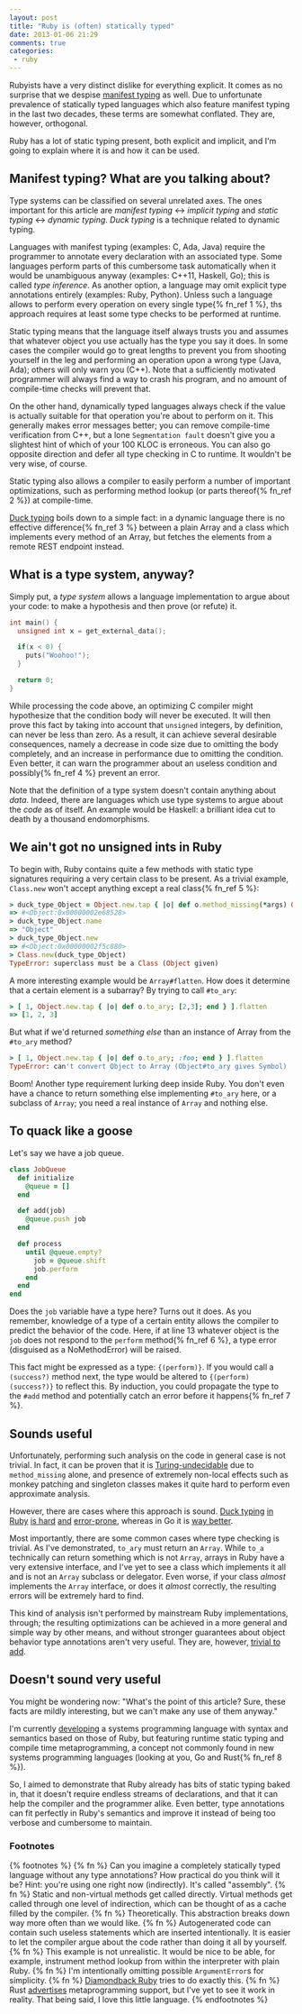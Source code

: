 ```yaml
---
layout: post
title: "Ruby is (often) statically typed"
date: 2013-01-06 21:29
comments: true
categories:
 - ruby
---
```


Rubyists have a very distinct dislike for everything explicit. It comes as no
surprise that we despise [manifest typing][] as well. Due to unfortunate
prevalence of statically typed languages which also feature manifest typing
in the last two decades, these terms are somewhat conflated. They are, however,
orthogonal.

Ruby has a lot of static typing present, both explicit and implicit, and I'm
going to explain where it is and how it can be used.

  [manifest typing]: http://en.wikipedia.org/wiki/Manifest_typing

<!--more-->

Manifest typing? What are you talking about?
--------------------------------------------

Type systems can be classified on several unrelated axes. The ones important
for this article are _manifest typing_ ↔ _implicit typing_ and _static typing_
↔ _dynamic typing_. _Duck typing_ is a technique related to dynamic typing.

Languages with manifest typing (examples: C, Ada, Java) require the programmer
to annotate every declaration with an associated type. Some languages perform
parts of this cumbersome task automatically when it would be unambiguous anyway
(examples: C++11, Haskell, Go); this is called _type inference_. As another
option, a language may omit explicit type annotations entirely (examples:
Ruby, Python). Unless such a language allows to perform every operation on
every single type{% fn_ref 1 %}, ths approach requires at least some type checks
to be performed at runtime.

Static typing means that the language itself always trusts you and assumes that
whatever object you use actually has the type you say it does. In some cases the
compiler would go to great lengths to prevent you from shooting yourself in the
leg and performing an operation upon a wrong type (Java, Ada); others will only
warn you (C++). Note that a sufficiently motivated programmer will always find a
way to crash his program, and no amount of compile-time checks will prevent that.

On the other hand, dynamically typed languages always check if the value
is actually suitable for that operation you're about to perform on it. This
generally makes error messages better; you can remove compile-time verification
from C++, but a lone `Segmentation fault` doesn't give you a slightest hint of
which of your 100 KLOC is erroneous. You can also go opposite direction and
defer all type checking in C to runtime. It wouldn't be very wise, of course.

Static typing also allows a compiler to easily perform a number of important
optimizations, such as performing method lookup (or parts thereof{% fn_ref 2 %})
at compile-time.

[Duck typing][] boils down to a simple fact: in a dynamic language there is no
effective difference{% fn_ref 3 %} between a plain Array and a class which
implements every method of an Array, but fetches the elements from a remote
REST endpoint instead.

  [duck typing]: http://en.wikipedia.org/wiki/Duck_typing

What is a type system, anyway?
------------------------------

Simply put, a _type system_ allows a language implementation to argue about
your code: to make a hypothesis and then prove (or refute) it.

``` c
int main() {
  unsigned int x = get_external_data();

  if(x < 0) {
    puts("Woohoo!");
  }

  return 0;
}
```

While processing the code above, an optimizing C compiler might hypothesize that
the condition body will never be executed. It will then prove this fact by
taking into account that `unsigned` integers, by definition, can never be less
than zero. As a result, it can achieve several desirable consequences, namely
a decrease in code size due to omitting the body completely, and an increase in
performance due to omitting the condition. Even better, it can warn the programmer
about an useless condition and possibly{% fn_ref 4 %} prevent an error.

Note that the definition of a type system doesn't contain anything about _data_.
Indeed, there are languages which use type systems to argue about the _code_ as
of itself. An example would be Haskell: a brilliant idea cut to death by a
thousand endomorphisms.

We ain't got no unsigned ints in Ruby
-------------------------------------

To begin with, Ruby contains quite a few methods with static type signatures
requiring a very certain class to be present. As a trivial example, `Class.new`
won't accept anything except a real class{% fn_ref 5 %}:

``` ruby
> duck_type_Object = Object.new.tap { |o| def o.method_missing(*args) Object.send(*args) end }
=> #<Object:0x00000002e68528>
> duck_type_Object.name
=> "Object"
> duck_type_Object.new
=> #<Object:0x00000002f5c880>
> Class.new(duck_type_Object)
TypeError: superclass must be a Class (Object given)
```

A more interesting example would be `Array#flatten`. How does it determine that
a certain element is a subarray? By trying to call `#to_ary`:

``` ruby
> [ 1, Object.new.tap { |o| def o.to_ary; [2,3]; end } ].flatten
=> [1, 2, 3]
```

But what if we'd returned _something else_ than an instance of Array from the
`#to_ary` method?

``` ruby
> [ 1, Object.new.tap { |o| def o.to_ary; :foo; end } ].flatten
TypeError: can't convert Object to Array (Object#to_ary gives Symbol)
```

Boom! Another type requirement lurking deep inside Ruby. You don't even have a
chance to return something else implementing `#to_ary` here, or a subclass of
`Array`; you need a real instance of `Array` and nothing else.

To quack like a goose
---------------------

Let's say we have a job queue.

``` ruby
class JobQueue
  def initialize
    @queue = []
  end

  def add(job)
    @queue.push job
  end

  def process
    until @queue.empty?
      job = @queue.shift
      job.perform
    end
  end
end
```

Does the `job` variable have a type here? Turns out it does. As you remember,
knowledge of a type of a certain entity allows the compiler to predict the
behavior of the code. Here, if at line 13 whatever object is the `job` does
not respond to the `perform` method{% fn_ref 6 %}, a type error (disguised as
a NoMethodError) will be raised.

This fact might be expressed as a type: `{(perform)}`. If you would call a
`(success?)` method next, the type would be altered to `{(perform) (success?)}`
to reflect this. By induction, you could propagate the type to the `#add`
method and potentially catch an error before it happens{% fn_ref 7 %}.

Sounds useful
-------------

Unfortunately, performing such analysis on the code in general case is not
trivial. In fact, it can be proven that it is [Turing-undecidable][tundec] due
to `method_missing` alone, and presence of extremely non-local effects such as
monkey patching and singleton classes makes it quite hard to perform even
approximate analysis.

  [tundec]: http://en.wikipedia.org/wiki/Undecidable_problem

However, there are cases where this approach is sound. [Duck typing][d1]
[in Ruby][d2] [is hard][d3] [and][d4] [error-prone][d5], whereas in Go it is
[way better][gotyping].

  [d1]: http://blog.rubybestpractices.com/posts/gregory/046-issue-14-duck-typing.html
  [d2]: http://blade.nagaokaut.ac.jp/cgi-bin/scat.rb/ruby/ruby-talk/100511
  [d3]: http://allmyhate.host.sk/ruby/0321474074/Duck-Typing.html
  [d4]: http://threebrothers.org/brendan/blog/death-by-duck-typing/
  [d5]: http://www.thisdev.com/2008/02/myth-of-duck-typing.html
  [gotyping]: http://blog.carbonfive.com/2012/09/23/structural-typing-compile-time-duck-typing/

Most importantly, there are some common cases where type checking is trivial.
As I've demonstrated, `to_ary` must return an `Array`. While `to_a` technically
can return something which is not `Array`, arrays in Ruby have a very extensive
interface, and I've yet to see a class which implements it all and is not an
`Array` subclass or delegator. Even worse, if your class _almost_ implements
the `Array` interface, or does it *almost* correctly, the resulting errors will
be extremely hard to find.

This kind of analysis isn't performed by mainstream Ruby implementations,
through; the resulting optimizations can be achieved in a more general and
simple way by other means, and without stronger guarantees about object behavior
type annotations aren't very useful. They are, however, [trivial to add][typeann].

  [typeann]: http://www.codecommit.com/blog/ruby/adding-type-checking-to-ruby

Doesn't sound very useful
-------------------------

You might be wondering now: "What's the point of this article? Sure, these facts
are mildly interesting, but we can't make any use of them anyway."

I'm currently [developing][embprog] a systems programming language with syntax
and semantics based on those of Ruby, but featuring runtime static typing and
compile time metaprogramming, a concept not commonly found in new systems
programming languages (looking at you, Go and Rust{% fn_ref 8 %}).

  [embprog]: http://whitequark.org/blog/2012/12/06/a-language-for-embedded-developers/

So, I aimed to demonstrate that Ruby already has bits of static typing baked in,
that it doesn't require endless streams of declarations, and that it can help
the compiler and the programmer alike. Even better, type annotations can fit
perfectly in Ruby's semantics and improve it instead of being too verbose and
cumbersome to maintain.

### Footnotes

{% footnotes %}
  {% fn %} Can you imagine a completely statically typed language without any
type annotations? How practical do you think will it be? Hint: you're using
one right now (indirectly). It's called "assembly".
  {% fn %} Static and non-virtual methods get called directly. Virtual methods
get called through one level of indirection, which can be thought of as a cache
filled by the compiler.
  {% fn %} Theoretically. This abstraction breaks down way more often than we
would like.
  {% fn %} Autogenerated code can contain such useless statements which are
inserted intentionally. It is easier to let the compiler argue about the code
rather than doing it all by yourself.
  {% fn %} This example is not unrealistic. It would be nice to be able, for
example, instrument method lookup from within the interpreter with plain Ruby.
  {% fn %} I'm intentionally omitting possible `ArgumentError`s for simplicity.
  {% fn %} [Diamondback Ruby](http://www.cs.umd.edu/projects/PL/druby/) tries
to do exactly this.
  {% fn %} Rust [advertises](http://www.rust-lang.org/) metaprogramming support,
but I've yet to see it work in reality. That being said, I love this little
language.
{% endfootnotes %}
